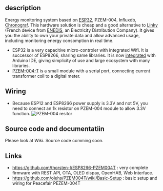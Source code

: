 ## description

Energy monitoring system based on [ESP32](https://esp32.info/), PZEM-004, Influxdb, [Chronograf](https://www.influxdata.com/time-series-platform/chronograf/). This hardware solution is cheap and a good alternative to [Linky](https://fr.wikipedia.org/wiki/Linky) (French device from [ENEDIS](https://fr.wikipedia.org/wiki/Enedis), an Electricity Distribution Company). It gives you the ability to own your private data and allow advanced usage, including monitoring energy consomption in real time.

* ESP32 is a very capacitive micro-controler with integrated Wifi. It is successor of ESP8266, sharing same libraries. It is now [integrated](https://github.com/espressif/arduino-esp32) with Arduino IDE, giving simplicity of use and large ecosystem with many libraries.
* [PZEM-004-T](https://innovatorsguru.com/ac-digital-multifunction-meter-using-pzem-004t/) is a small module with a serial port, connecting current transformer coil to a digital meter.

## Wiring
* Because ESP12 and ESP8266 power supply is 3.3V and not 5V, you need to connect an 1k resistor on PZEM-004 module to allow 3.3V function. ![PZEM-004 resitor](https://wifi-iot.com/static/content/c39a10d0c7149c3.jpg) 

## Source code and documentatiin

Please look at Wiki. Source code comming soon.

## Links
* https://github.com/thorsten-l/ESP8266-PZEM004T : very complete firmware with REST API, OTA, OLED dispay, OpenHAB, Web Interface.
* https://github.com/olehs/PZEM004T/wiki/Basic-Setup : basic setup and wiring for Peacefair PEZEM-004T 
